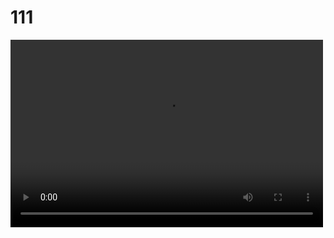 # 111
<video src="https://github.com/duixcom/Duix-Mobile/releases/download/v2.0.1/demo.mp4" controls="controls" width="500" height="300"></video>
